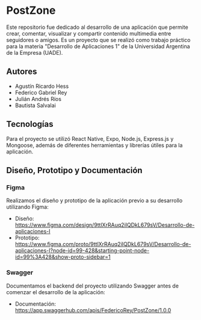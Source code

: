# PostZone
Este repositorio fue dedicado al desarrollo de una aplicación que permite crear, comentar, visualizar y compartir contenido multimedia entre seguidores o amigos. Es un proyecto que se realizó como trabajo práctico para la materia "Desarrollo de Aplicaciones 1" de la Universidad Argentina de la Empresa (UADE).

## Autores
- Agustín Ricardo Hess
- Federico Gabriel Rey
- Julián Andrés Ríos
- Bautista Salvalai

## Tecnologías
Para el proyecto se utilizó React Native, Expo, Node.js, Express.js y Mongoose, además de diferentes herramientas y librerías útiles para la aplicación.

## Diseño, Prototipo y Documentación

### Figma
Realizamos el diseño y prototipo de la aplicación previo a su desarrollo utilizando Figma:
- Diseño: https://www.figma.com/design/9ttlXrRAuq2iIQDkL679sV/Desarrollo-de-aplicaciones-I
- Prototipo: https://www.figma.com/proto/9ttlXrRAuq2iIQDkL679sV/Desarrollo-de-aplicaciones-I?node-id=99-428&starting-point-node-id=99%3A428&show-proto-sidebar=1

### Swagger
Documentamos el backend del proyecto utilizando Swagger antes de comenzar el desarrollo de la aplicación:
- Documentación: https://app.swaggerhub.com/apis/FedericoRey/PostZone/1.0.0

